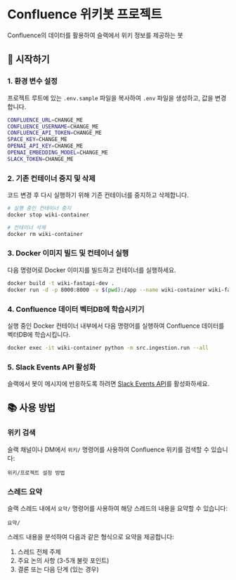 # Confluence 위키봇 프로젝트

Confluence의 데이터를 활용하여 슬랙에서 위키 정보를 제공하는 봇

## 🚀 시작하기

### 1. 환경 변수 설정

프로젝트 루트에 있는 `.env.sample` 파일을 복사하여 `.env` 파일을 생성하고, 값을 변경합니다.

```bash
CONFLUENCE_URL=CHANGE_ME
CONFLUENCE_USERNAME=CHANGE_ME
CONFLUENCE_API_TOKEN=CHANGE_ME
SPACE_KEY=CHANGE_ME
OPENAI_API_KEY=CHANGE_ME
OPENAI_EMBEDDING_MODEL=CHANGE_ME
SLACK_TOKEN=CHANGE_ME
```

### 2. 기존 컨테이너 중지 및 삭제

코드 변경 후 다시 실행하기 위해 기존 컨테이너를 중지하고 삭제합니다.

```bash
# 실행 중인 컨테이너 중지
docker stop wiki-container

# 컨테이너 삭제
docker rm wiki-container
```

### 3. Docker 이미지 빌드 및 컨테이너 실행

다음 명령어로 Docker 이미지를 빌드하고 컨테이너를 실행하세요.

```bash
docker build -t wiki-fastapi-dev .
docker run -d -p 8000:8000 -v $(pwd):/app --name wiki-container wiki-fastapi-dev
```

### 4. Confluence 데이터 벡터DB에 학습시키기

실행 중인 Docker 컨테이너 내부에서 다음 명령어를 실행하여 Confluence 데이터를 벡터DB에 학습시킵니다.

```bash
docker exec -it wiki-container python -m src.ingestion.run --all
```

### 5. Slack Events API 활성화

슬랙에서 봇이 메시지에 반응하도록 하려면 [Slack Events API](https://api.slack.com/apis/events-api)를 활성화하세요.

## 📚 사용 방법

### 위키 검색

슬랙 채널이나 DM에서 `위키/` 명령어를 사용하여 Confluence 위키를 검색할 수 있습니다:

```
위키/프로젝트 설정 방법
```

### 스레드 요약

슬랙 스레드 내에서 `요약/` 명령어를 사용하여 해당 스레드의 내용을 요약할 수 있습니다:

```
요약/
```

스레드 내용을 분석하여 다음과 같은 형식으로 요약을 제공합니다:
1. 스레드 전체 주제
2. 주요 논의 사항 (3-5개 불릿 포인트)
3. 결론 또는 다음 단계 (있는 경우)

